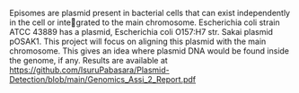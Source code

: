 Episomes are plasmid present in bacterial cells that can exist independently in the cell or integrated to the main chromosome.
Escherichia coli strain ATCC 43889 has a plasmid, Escherichia coli O157:H7 str. Sakai plasmid pOSAK1.
This project will focus on aligning this plasmid with the main chromosome. This gives an idea
where plasmid DNA would be found inside the genome, if any.
Results are available at https://github.com/IsuruPabasara/Plasmid-Detection/blob/main/Genomics_Assi_2_Report.pdf
